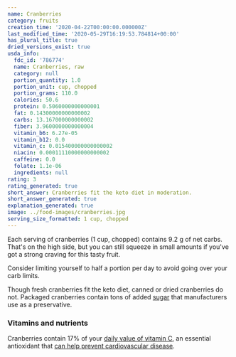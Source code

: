 ```yaml
---
name: Cranberries
category: fruits
creation_time: '2020-04-22T00:00:00.000000Z'
last_modified_time: '2020-05-29T16:19:53.784814+00:00'
has_plural_title: true
dried_versions_exist: true
usda_info:
  fdc_id: '786774'
  name: Cranberries, raw
  category: null
  portion_quantity: 1.0
  portion_unit: cup, chopped
  portion_grams: 110.0
  calories: 50.6
  protein: 0.5060000000000001
  fat: 0.14300000000000002
  carbs: 13.167000000000002
  fiber: 3.9600000000000004
  vitamin_b6: 6.27e-05
  vitamin_b12: 0.0
  vitamin_c: 0.015400000000000002
  niacin: 0.00011110000000000002
  caffeine: 0.0
  folate: 1.1e-06
  ingredients: null
rating: 3
rating_generated: true
short_answer: Cranberries fit the keto diet in moderation.
short_answer_generated: true
explanation_generated: true
image: ../food-images/cranberries.jpg
serving_size_formatted: 1 cup, chopped
---
```

Each serving of cranberries (1 cup, chopped) contains 9.2 g of net carbs. That's on the high side, but you can still squeeze in small amounts if you've got a strong craving for this tasty fruit.

Consider limiting yourself to half a portion per day to avoid going over your carb limits.

Though fresh cranberries fit the keto diet, canned or dried cranberries do not. Packaged cranberries contain tons of added [sugar](/sugar) that manufacturers use as a preservative.

### Vitamins and nutrients

Cranberries contain 17% of your [daily value of vitamin C](https://ods.od.nih.gov/factsheets/VitaminC-HealthProfessional/), an essential antioxidant that [can help prevent cardiovascular disease](https://www.ncbi.nlm.nih.gov/pubmed/17884994).

